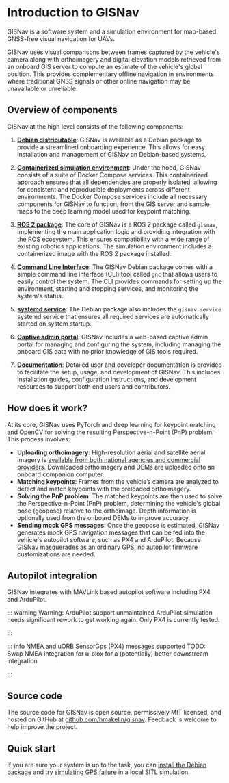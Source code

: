 # Introduction to GISNav

<!--@include: ./shared/warning-simulation-use-only.md-->

GISNav is a software system and a simulation environment for map-based GNSS-free visual navigation for UAVs.

GISNav uses visual comparisons between frames captured by the vehicle's camera along with orthoimagery and digital elevation models retrieved from an onboard GIS server to compute an estimate of the vehicle's global position. This provides complementary offline navigation in environments where traditional GNSS signals or other online navigation may be unavailable or unreliable.

## Overview of components

GISNav at the high level consists of the following components:

1. [**Debian distributable**](/install-from-debian-package): GISNav is available as a Debian package to provide a streamlined onboarding experience. This allows for easy installation and management of GISNav on Debian-based systems.

2. [**Containerized simulation environment**](/deploy-with-docker-compose): Under the hood, GISNav consists of a suite of Docker Compose services. This containerized approach ensures that all dependencies are properly isolated, allowing for consistent and reproducible deployments across different environments. The Docker Compose services include all necessary components for GISNav to function, from the GIS server and sample maps to the deep learning model used for keypoint matching.

3. [**ROS 2 package**](/reference/index): The core of GISNav is a ROS 2 package called `gisnav`, implementing the main application logic and providing integration with the ROS ecosystem. This ensures compatibility with a wide range of existing robotics applications. The simulation environment includes a containerized image with the ROS 2 package installed.

4. [**Command Line Interface**](/gisnav-cli): The GISNav Debian package comes with a simple command line interface (CLI) tool called `gnc` that allows users to easily control the system. The CLI provides commands for setting up the environment, starting and stopping services, and monitoring the system's status.

5. [**systemd service**](/systemd): The Debian package also includes the `gisnav.service` systemd service that ensures all required services are automatically started on system startup.

6. [**Captive admin portal**](/admin-portal): GISNav includes a web-based captive admin portal for managing and configuring the system, including managing the onboard GIS data with no prior knowledge of GIS tools required.

7. [**Documentation**](/index): Detailed user and developer documentation is provided to facilitate the setup, usage, and development of GISNav. This includes installation guides, configuration instructions, and development resources to support both end users and contributors.

## How does it work?

At its core, GISNav uses PyTorch and deep learning for keypoint matching and OpenCV for solving the resulting Perspective-n-Point (PnP) problem. This process involves:
- **Uploading orthoimagery**: High-resolution aerial and satellite aerial imagery is [available from both national agencies and commercial providers](/setup-gis-server#orthoimagery-and-dems). Downloaded orthoimagery and DEMs are uploaded onto an onboard companion computer.
- **Matching keypoints**: Frames from the vehicle’s camera are analyzed to detect and match keypoints with the preloaded orthoimagery.
- **Solving the PnP problem**: The matched keypoints are then used to solve the Perspective-n-Point (PnP) problem, determining the vehicle's global pose (geopose) relative to the orthoimage. Depth information is optionally used from the onboard DEMs to improve accuracy.
- **Sending mock GPS messages**: Once the geopose is estimated, GISNav generates mock GPS navigation messages that can be fed into the vehicle's autopilot software, such as PX4 and ArduPilot. Because GISNav masquerades as an ordinary GPS, no autopilot firmware customizations are needed.

## Autopilot integration

GISNav integrates with MAVLink based autopilot software including PX4 and ArduPilot.

::: warning Warning: ArduPilot support unmaintained
ArduPilot simulation needs significant rework to get working again. Only PX4 is currently tested.

:::

::: info NMEA and uORB SensorGps (PX4) messages supported
TODO: Swap NMEA integration for u-blox for a (potentially) better downstream integration

:::

## Source code

The source code for GISNav is open source, permissively MIT licensed, and hosted on GitHub at [github.com/hmakelin/gisnav](https://github.com/hmakelin/gisnav). Feedback is welcome to help improve the project.

## Quick start

If you are sure your system is up to the task, you can [install the Debian package](/install-from-debian-package) and try [simulating GPS failure](/sitl-local) in a local SITL simulation.
